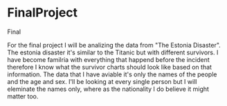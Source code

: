 # FinalProject
Final


For the final project I will be analizing the data from "The Estonia Disaster". The estonia disaster it's similar to the Titanic but with different survivors.
I have become familria with everything that happend before the incident therefore I know what the survivor charts should look like based on that information.
The data that I have aviable it's only the names of the people and the age and sex. I'll be looking at every single person but I will eleminate the names only, 
where as the nationality I do believe it might matter too.
